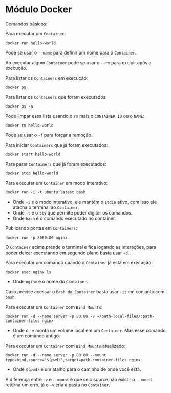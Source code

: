 # Módulo Docker

Comandos básicos:

Para executar um `Container`:
```shell
docker run hello-world
```
Pode se usar o `--name` para definir um nome para o `Container`.

Ao executar algum `Container` pode se usar o `--rm` para excluir após a execução.

Para listar os `Containers` em execução:
```shell
docker ps
```

Para listar os `Containers` que foram executados:
```shell
docker ps -a
```

Pode limpar essa lista usando o `rm` mais o `CONTAINER ID` ou o `NAME`:
```shell
docker rm hello-world
```
Pode se usar o `-f` para forçar a remoção.

Para iniciar `Containers` que já foram executados:
```shell
docker start hello-world
```

Para parar `Containers` que já foram executados:
```shell
docker stop hello-world
```

Para executar um `Container` em modo interativo:
```shell
docker run -i -t ubuntu:latest bash
```
- Onde `-i` é o modo interativo, ele mantém o `stdin` ativo, com isso ele atacha o terminal ao `Container`.
- Onde `-t` é o `tty` que permite poder digitar os comandos.
- Onde `bash` é o comando executado no container.

Publicando portas em `Containers`:
```shell
docker run -p 8080:80 nginx
```
O `Container` acima prende o terminal e fica logando as interações, para poder deixar executando em segundo plano basta usar `-d`.

Para executar um comando quando o `Container` já está em execução:
```shell
docker exec nginx ls
```
- Onde `nginx` é o nome do `Container`.

Caso precise acessar o `Bash do Container` basta usar `-it` em conjunto com `bash`.

Para executar um `Container` com `Bind Mounts`:
```shell
docker run -d --name server -p 80:80 -v ~/path-local-files/:path-container-files nginx
```
- Onde o `-v` monta um volume local em um `Container`. Mas esse comando é um comando antigo.

Para executar um `Container` com `Bind Mounts` atualizado:
```shell
docker run -d --name server -p 80:80 --mount type=bind,source="$(pwd)",target=path-container-files nginx
```
- Onde `$(pwd)` é um atalho para o caminho de onde você está.

A diferença entre `-v` e `--mount` é que se o source não existir o `--mount` retorna um erro, já o `-v` cria a pasta no `Container`.
